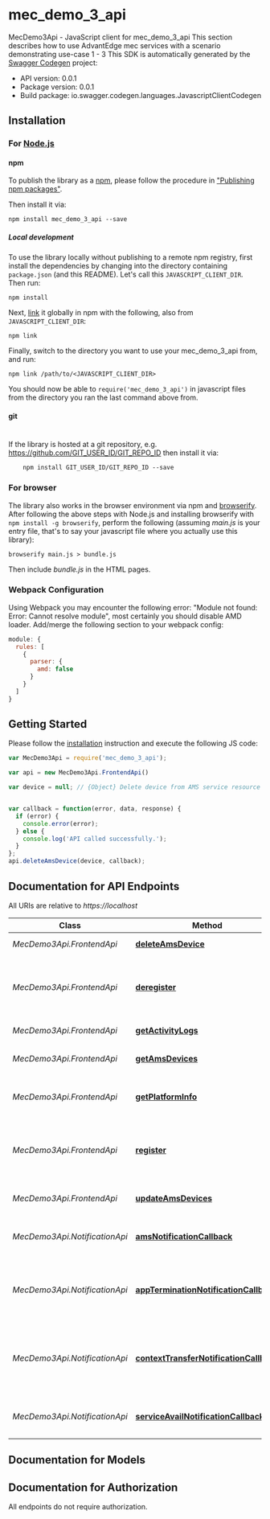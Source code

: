 # mec_demo_3_api

MecDemo3Api - JavaScript client for mec_demo_3_api
This section describes how to use AdvantEdge mec services with a scenario demonstrating use-case 1 - 3
This SDK is automatically generated by the [Swagger Codegen](https://github.com/swagger-api/swagger-codegen) project:

- API version: 0.0.1
- Package version: 0.0.1
- Build package: io.swagger.codegen.languages.JavascriptClientCodegen

## Installation

### For [Node.js](https://nodejs.org/)

#### npm

To publish the library as a [npm](https://www.npmjs.com/),
please follow the procedure in ["Publishing npm packages"](https://docs.npmjs.com/getting-started/publishing-npm-packages).

Then install it via:

```shell
npm install mec_demo_3_api --save
```

##### Local development

To use the library locally without publishing to a remote npm registry, first install the dependencies by changing 
into the directory containing `package.json` (and this README). Let's call this `JAVASCRIPT_CLIENT_DIR`. Then run:

```shell
npm install
```

Next, [link](https://docs.npmjs.com/cli/link) it globally in npm with the following, also from `JAVASCRIPT_CLIENT_DIR`:

```shell
npm link
```

Finally, switch to the directory you want to use your mec_demo_3_api from, and run:

```shell
npm link /path/to/<JAVASCRIPT_CLIENT_DIR>
```

You should now be able to `require('mec_demo_3_api')` in javascript files from the directory you ran the last 
command above from.

#### git
#
If the library is hosted at a git repository, e.g.
https://github.com/GIT_USER_ID/GIT_REPO_ID
then install it via:

```shell
    npm install GIT_USER_ID/GIT_REPO_ID --save
```

### For browser

The library also works in the browser environment via npm and [browserify](http://browserify.org/). After following
the above steps with Node.js and installing browserify with `npm install -g browserify`,
perform the following (assuming *main.js* is your entry file, that's to say your javascript file where you actually 
use this library):

```shell
browserify main.js > bundle.js
```

Then include *bundle.js* in the HTML pages.

### Webpack Configuration

Using Webpack you may encounter the following error: "Module not found: Error:
Cannot resolve module", most certainly you should disable AMD loader. Add/merge
the following section to your webpack config:

```javascript
module: {
  rules: [
    {
      parser: {
        amd: false
      }
    }
  ]
}
```

## Getting Started

Please follow the [installation](#installation) instruction and execute the following JS code:

```javascript
var MecDemo3Api = require('mec_demo_3_api');

var api = new MecDemo3Api.FrontendApi()

var device = null; // {Object} Delete device from AMS service resource


var callback = function(error, data, response) {
  if (error) {
    console.error(error);
  } else {
    console.log('API called successfully.');
  }
};
api.deleteAmsDevice(device, callback);

```

## Documentation for API Endpoints

All URIs are relative to *https://localhost*

Class | Method | HTTP request | Description
------------ | ------------- | ------------- | -------------
*MecDemo3Api.FrontendApi* | [**deleteAmsDevice**](docs/FrontendApi.md#deleteAmsDevice) | **DELETE** /service/ams/delete/{device} | Delete an AMS device
*MecDemo3Api.FrontendApi* | [**deregister**](docs/FrontendApi.md#deregister) | **DELETE** /info/application/delete | Deregister with MEC Platform and delete associated resources
*MecDemo3Api.FrontendApi* | [**getActivityLogs**](docs/FrontendApi.md#getActivityLogs) | **GET** /info/logs | Returns activity logs
*MecDemo3Api.FrontendApi* | [**getAmsDevices**](docs/FrontendApi.md#getAmsDevices) | **GET** /info/ams | Returns the list of AMS Devices
*MecDemo3Api.FrontendApi* | [**getPlatformInfo**](docs/FrontendApi.md#getPlatformInfo) | **GET** /info/application | Returns the application dynamic information
*MecDemo3Api.FrontendApi* | [**register**](docs/FrontendApi.md#register) | **POST** /register/app | Register with MEC Platform and create necessary resources
*MecDemo3Api.FrontendApi* | [**updateAmsDevices**](docs/FrontendApi.md#updateAmsDevices) | **PUT** /service/ams/update/{device} | Updates the list of AMS devices
*MecDemo3Api.NotificationApi* | [**amsNotificationCallback**](docs/NotificationApi.md#amsNotificationCallback) | **POST** /services/callback/amsevent | Callback endpoint for AMS Notifications
*MecDemo3Api.NotificationApi* | [**appTerminationNotificationCallback**](docs/NotificationApi.md#appTerminationNotificationCallback) | **POST** /application/termination | Callback endpoint for MEC011 app-termination notifications
*MecDemo3Api.NotificationApi* | [**contextTransferNotificationCallback**](docs/NotificationApi.md#contextTransferNotificationCallback) | **POST** /application/transfer | Callback endpoint for MEC021 context-state transfer notification
*MecDemo3Api.NotificationApi* | [**serviceAvailNotificationCallback**](docs/NotificationApi.md#serviceAvailNotificationCallback) | **POST** /services/callback/service-availability | Callback endpoint for MEC011 Notifications


## Documentation for Models



## Documentation for Authorization

 All endpoints do not require authorization.

